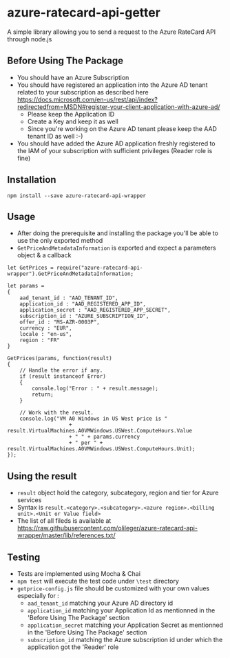# azure-ratecard-api-getter
A simple library allowing you to send a request to the Azure RateCard API through node.js

## Before Using The Package
- You should have an Azure Subscription
- You should have registered an application into the Azure AD tenant related to your subscription as described here <https://docs.microsoft.com/en-us/rest/api/index?redirectedfrom=MSDN#register-your-client-application-with-azure-ad/>
  * Please keep the Application ID
  * Create a Key and keep it as well
  * Since you're working on the Azure AD tenant please keep the AAD tenant ID as well :-)
- You should have added the Azure AD application freshly registered to the IAM of your subscription with sufficient privileges (Reader role is fine)

## Installation
`npm install --save azure-ratecard-api-wrapper`

## Usage
- After doing the prerequisite and installing the package you'll be able to use the only exported method
- `GetPriceAndMetadataInformation` is exported and expect a parameters object & a callback
```
let GetPrices = require("azure-ratecard-api-wrapper").GetPriceAndMetadataInformation;

let params =
{
    aad_tenant_id : "AAD_TENANT_ID",
    application_id : "AAD_REGISTERED_APP_ID",
    application_secret : "AAD_REGISTERED_APP_SECRET",
    subscription_id : "AZURE_SUBSCRIPTION_ID",
    offer_id : "MS-AZR-0003P",
    currency : "EUR",
    locale : "en-us",
    region : "FR"
}

GetPrices(params, function(result)
{
    // Handle the error if any.
    if (result instanceof Error)
    {
        console.log("Error : " + result.message);
        return;
    }

    // Work with the result.
    console.log("VM A0 Windows in US West price is "
                    + result.VirtualMachines.A0VMWindows.USWest.ComputeHours.Value
                    + " " + params.currency
                    + " per " + result.VirtualMachines.A0VMWindows.USWest.ComputeHours.Unit);
});
```

## Using the result
- `result` object hold the category, subcategory, region and tier for Azure services
- Syntax is `result.<category>.<subcategory>.<azure region>.<billing unit>.<Unit or Value field>`
- The list of all fileds is available at <https://raw.githubusercontent.com/olileger/azure-ratecard-api-wrapper/master/lib/references.txt/>

## Testing
- Tests are implemented using Mocha & Chai
- `npm test` will execute the test code under `\test` directory
- `getprice-config.js` file should be customized with your own values especially for :
  * `aad_tenant_id` matching your Azure AD directory id
  * `application_id` matching your Application Id as mentionned in the 'Before Using The Package' section
  * `application_secret` matching your Application Secret as mentionned in the 'Before Using The Package' section
  * `subscription_id` matching the Azure subscription id under which the application got the 'Reader' role